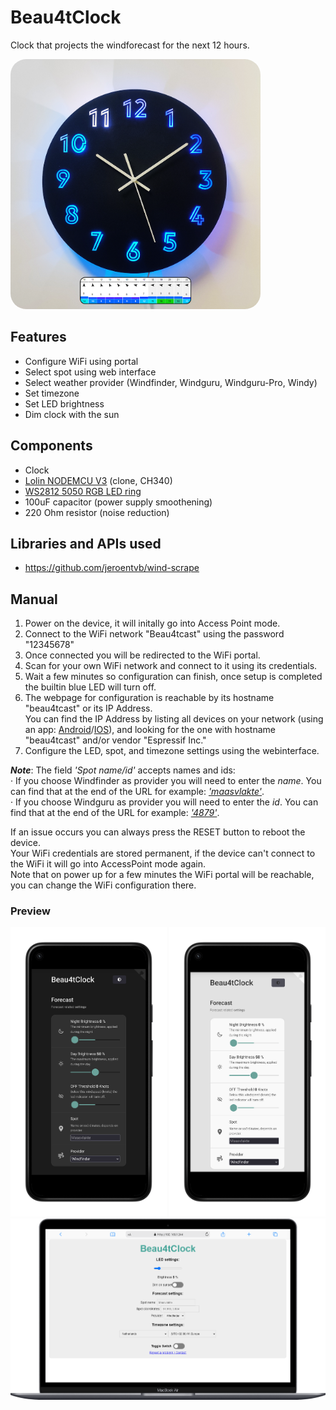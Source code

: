 # Beau4tClock
Clock that projects the windforecast for the next 12 hours.

<img src="docs/images/low_forecast+windfinder.png" alt="Bea4tClock" width="400" style="border-radius: 25px;"/>


## Features
- Configure WiFi using portal
- Select spot using web interface 
- Select weather provider (Windfinder, Windguru, Windguru-Pro, Windy)
- Set timezone
- Set LED brightness
- Dim clock with the sun

## Components
- Clock 
- [Lolin NODEMCU V3](https://github.com/nodemcu/nodemcu-devkit-v1.0) (clone, CH340)
- [WS2812 5050 RGB LED ring](https://www.bitsandparts.nl/LED-Ringset-60x-WS2812-5050-RGB-LEDs-met-drivers-(klok)-p122267)
- 100uF capacitor (power supply smoothening)
- 220 Ohm resistor (noise reduction)

## Libraries and APIs used
- https://github.com/jeroentvb/wind-scrape

## Manual
1. Power on the device, it will initally go into Access Point mode.
2. Connect to the WiFi network "Beau4tcast" using the password "12345678"
3. Once connected you will be redirected to the WiFi portal. 
4. Scan for your own WiFi network and connect to it using its credentials.
5. Wait a few minutes so configuration can finish, once setup is completed the builtin blue LED will turn off. 
6. The webpage for configuration is reachable by its hostname "beau4tcast" or its IP Address.<br>
You can find the IP Address by listing all devices on your network (using an app: [Android](https://play.google.com/store/apps/details?id=net.techet.netanalyzerlite.an)/[IOS](https://apps.apple.com/nl/app/network-analyzer/id562315041)), and looking for the one with hostname "beau4tcast" and/or vendor "Espressif Inc." 
7. Configure the LED, spot, and timezone settings using the webinterface.<br>

___Note___: The field _'Spot name/id'_ accepts names and ids:<br>
· If you choose Windfinder as provider you will need to enter the _name_. You can find that at the end of the URL for example: [_'maasvlakte'_](https://www.windfinder.com/forecast/maasvlakte).<br>
· If you choose Windguru as provider you will need to enter the _id_. You can find that at the end of the URL for example: [_'4879'_](https://www.windguru.cz/4879). 

If an issue occurs you can always press the RESET button to reboot the device.<br>
Your WiFi credentials are stored permanent, if the device can't connect to the WiFi it will go into AccessPoint mode again. <br>
Note that on power up for a few minutes the WiFi portal will be reachable, you  can change the WiFi configuration there. 

### Preview

<img src="docs/images/mobile-mockup-dark.png" alt="Bea4tClock" width="250" style="border-radius: 0px;"/>
<img src="docs/images/mobile-mockup-light.png" alt="Bea4tClock" width="250" style="border-radius: 0px;"/>
<br>
<img src="docs/images/macbook-mockup.png" alt="Bea4tClock" width="600" style="border-radius: 0px;"/>
